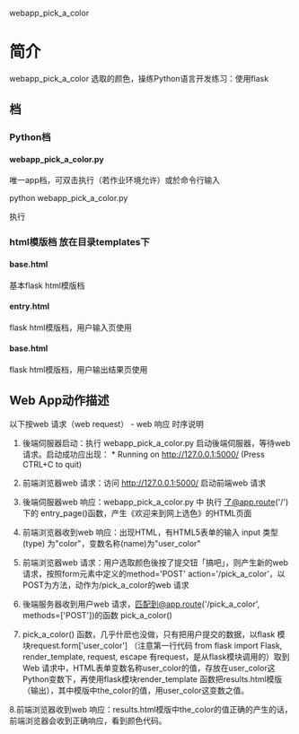 webapp_pick_a_color
# 简介 
webapp_pick_a_color 选取的颜色，操练Python语言开发练习：使用flask

## 档
### Python档
#### webapp_pick_a_color.py
唯一app档，可双击执行（若作业环境允许）或於命令行输入

python webapp_pick_a_color.py 

执行

### html模版档 放在目录templates下
#### base.html
基本flask html模版档

#### entry.html
flask html模版档，用户输入页使用

#### base.html
flask html模版档，用户输出结果页使用

## Web App动作描述

以下按web 请求（web request） - web 响应 时序说明

1. 後端伺服器启动：执行 webapp_pick_a_color.py 启动後端伺服器，等待web 请求。启动成功应出现：  * Running on http://127.0.0.1:5000/ (Press CTRL+C to quit)

2. 前端浏览器web 请求：访问 http://127.0.0.1:5000/ 启动前端web 请求

3. 後端伺服器web 响应：webapp_pick_a_color.py 中 执行 了@app.route('/') 下的 entry_page()函数，产生《欢迎来到网上选色》的HTML页面

4. 前端浏览器收到web 响应：出现HTML，有HTML5表单的输入 input 类型(type) 为"color"，变数名称(name)为"user_color"

5. 前端浏览器web 请求：用户选取颜色後按了提交钮「搞吧」，则产生新的web 请求，按照form元素中定义的method='POST' action='/pick_a_color'，以POST为方法，动作为/pick_a_color的web 请求

6. 後端服务器收到用户web 请求，匹配到@app.route('/pick_a_color', methods=['POST'])的函数 pick_a_color() 

7. pick_a_color() 函数，几乎什麽也没做，只有把用户提交的数据，以flask 模块request.form['user_color'] （注意第一行代码 from flask import Flask, render_template, request, escape 有request，是从flask模块调用的）取到Web 请求中，HTML表单变数名称user_color的值，存放在user_color这Python变数下，再使用flask模块render_template 函数把results.html模版（输出），其中模版中the_color的值，用user_color这变数之值。

8.前端浏览器收到web 响应：results.html模版中the_color的值正确的产生的话，前端浏览器会收到正确响应，看到颜色代码。



